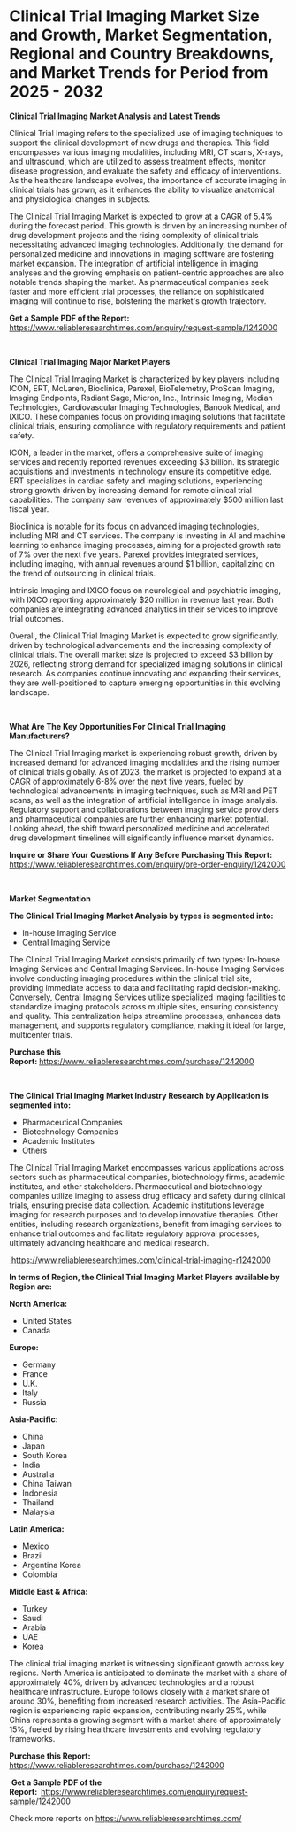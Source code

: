 <p><h1>Clinical Trial Imaging Market Size and Growth, Market Segmentation, Regional and Country Breakdowns, and Market Trends for Period from 2025 -  2032</h1></p><p><strong>Clinical Trial Imaging Market Analysis and Latest Trends</strong></p>
<p><p>Clinical Trial Imaging refers to the specialized use of imaging techniques to support the clinical development of new drugs and therapies. This field encompasses various imaging modalities, including MRI, CT scans, X-rays, and ultrasound, which are utilized to assess treatment effects, monitor disease progression, and evaluate the safety and efficacy of interventions. As the healthcare landscape evolves, the importance of accurate imaging in clinical trials has grown, as it enhances the ability to visualize anatomical and physiological changes in subjects.</p><p>The Clinical Trial Imaging Market is expected to grow at a CAGR of 5.4% during the forecast period. This growth is driven by an increasing number of drug development projects and the rising complexity of clinical trials necessitating advanced imaging technologies. Additionally, the demand for personalized medicine and innovations in imaging software are fostering market expansion. The integration of artificial intelligence in imaging analyses and the growing emphasis on patient-centric approaches are also notable trends shaping the market. As pharmaceutical companies seek faster and more efficient trial processes, the reliance on sophisticated imaging will continue to rise, bolstering the market's growth trajectory.</p></p>
<p><strong>Get a Sample PDF of the Report:&nbsp;</strong> <a href="https://www.reliableresearchtimes.com/enquiry/request-sample/1242000?utm_campaign=2220&utm_medium=2&utm_source=Github&utm_content=ia&utm_term=10032025&utm_id=clinical-trial-imaging">https://www.reliableresearchtimes.com/enquiry/request-sample/1242000</a></p>
<p>&nbsp;</p>
<p><strong>Clinical Trial Imaging Major Market Players</strong></p>
<p><p>The Clinical Trial Imaging Market is characterized by key players including ICON, ERT, McLaren, Bioclinica, Parexel, BioTelemetry, ProScan Imaging, Imaging Endpoints, Radiant Sage, Micron, Inc., Intrinsic Imaging, Median Technologies, Cardiovascular Imaging Technologies, Banook Medical, and IXICO. These companies focus on providing imaging solutions that facilitate clinical trials, ensuring compliance with regulatory requirements and patient safety.</p><p>ICON, a leader in the market, offers a comprehensive suite of imaging services and recently reported revenues exceeding $3 billion. Its strategic acquisitions and investments in technology ensure its competitive edge. ERT specializes in cardiac safety and imaging solutions, experiencing strong growth driven by increasing demand for remote clinical trial capabilities. The company saw revenues of approximately $500 million last fiscal year.</p><p>Bioclinica is notable for its focus on advanced imaging technologies, including MRI and CT services. The company is investing in AI and machine learning to enhance imaging processes, aiming for a projected growth rate of 7% over the next five years. Parexel provides integrated services, including imaging, with annual revenues around $1 billion, capitalizing on the trend of outsourcing in clinical trials.</p><p>Intrinsic Imaging and IXICO focus on neurological and psychiatric imaging, with IXICO reporting approximately $20 million in revenue last year. Both companies are integrating advanced analytics in their services to improve trial outcomes.</p><p>Overall, the Clinical Trial Imaging Market is expected to grow significantly, driven by technological advancements and the increasing complexity of clinical trials. The overall market size is projected to exceed $3 billion by 2026, reflecting strong demand for specialized imaging solutions in clinical research. As companies continue innovating and expanding their services, they are well-positioned to capture emerging opportunities in this evolving landscape.</p></p>
<p>&nbsp;</p>
<p><strong>What Are The Key Opportunities For Clinical Trial Imaging Manufacturers?</strong></p>
<p><p>The Clinical Trial Imaging market is experiencing robust growth, driven by increased demand for advanced imaging modalities and the rising number of clinical trials globally. As of 2023, the market is projected to expand at a CAGR of approximately 6-8% over the next five years, fueled by technological advancements in imaging techniques, such as MRI and PET scans, as well as the integration of artificial intelligence in image analysis. Regulatory support and collaborations between imaging service providers and pharmaceutical companies are further enhancing market potential. Looking ahead, the shift toward personalized medicine and accelerated drug development timelines will significantly influence market dynamics.</p></p>
<p><strong>Inquire or Share Your Questions If Any Before Purchasing This Report:</strong> <a href="https://www.reliableresearchtimes.com/enquiry/pre-order-enquiry/1242000?utm_campaign=2220&utm_medium=2&utm_source=Github&utm_content=ia&utm_term=10032025&utm_id=clinical-trial-imaging">https://www.reliableresearchtimes.com/enquiry/pre-order-enquiry/1242000</a></p>
<p>&nbsp;</p>
<p><strong>Market Segmentation</strong></p>
<p><strong>The Clinical Trial Imaging Market Analysis by types is segmented into:</strong></p>
<p><ul><li>In-house Imaging Service</li><li>Central Imaging Service</li></ul></p>
<p><p>The Clinical Trial Imaging Market consists primarily of two types: In-house Imaging Services and Central Imaging Services. In-house Imaging Services involve conducting imaging procedures within the clinical trial site, providing immediate access to data and facilitating rapid decision-making. Conversely, Central Imaging Services utilize specialized imaging facilities to standardize imaging protocols across multiple sites, ensuring consistency and quality. This centralization helps streamline processes, enhances data management, and supports regulatory compliance, making it ideal for large, multicenter trials.</p></p>
<p><strong>Purchase this Report:&nbsp;</strong><a href="https://www.reliableresearchtimes.com/purchase/1242000?utm_campaign=2220&utm_medium=2&utm_source=Github&utm_content=ia&utm_term=10032025&utm_id=clinical-trial-imaging">https://www.reliableresearchtimes.com/purchase/1242000</a></p>
<p>&nbsp;</p>
<p><strong>The Clinical Trial Imaging Market Industry Research by Application is segmented into:</strong></p>
<p><ul><li>Pharmaceutical Companies</li><li>Biotechnology Companies</li><li>Academic Institutes</li><li>Others</li></ul></p>
<p><p>The Clinical Trial Imaging Market encompasses various applications across sectors such as pharmaceutical companies, biotechnology firms, academic institutes, and other stakeholders. Pharmaceutical and biotechnology companies utilize imaging to assess drug efficacy and safety during clinical trials, ensuring precise data collection. Academic institutions leverage imaging for research purposes and to develop innovative therapies. Other entities, including research organizations, benefit from imaging services to enhance trial outcomes and facilitate regulatory approval processes, ultimately advancing healthcare and medical research.</p></p>
<p><a href="https://www.reliableresearchtimes.com/clinical-trial-imaging-r1242000?utm_campaign=2220&utm_medium=2&utm_source=Github&utm_content=ia&utm_term=10032025&utm_id=clinical-trial-imaging">&nbsp;https://www.reliableresearchtimes.com/clinical-trial-imaging-r1242000</a></p>
<p><strong>In terms of Region, the Clinical Trial Imaging Market Players available by Region are:</strong></p>
<p>
    <p> <strong> North America: </strong>
        <ul>
            <li>United States</li>
            <li>Canada</li>
        </ul>
        </p> 
    <p> <strong> Europe: </strong>
        <ul>
            <li>Germany</li>
            <li>France</li>
            <li>U.K.</li>
            <li>Italy</li>
            <li>Russia</li>
        </ul>
        </p> 
    <p> <strong> Asia-Pacific: </strong>
        <ul>
            <li>China</li>
            <li>Japan</li>
            <li>South Korea</li>
            <li>India</li>
            <li>Australia</li>
            <li>China Taiwan</li>
            <li>Indonesia</li>
            <li>Thailand</li>
            <li>Malaysia</li>
        </ul>
        </p> 
    <p> <strong> Latin America: </strong>
        <ul>
            <li>Mexico</li>
            <li>Brazil</li>
            <li>Argentina Korea</li>
            <li>Colombia</li>
        </ul>
        </p> 
    <p> <strong> Middle East & Africa: </strong>
        <ul>
            <li>Turkey</li>
            <li>Saudi</li>
            <li>Arabia</li>
            <li>UAE</li>
            <li>Korea</li>
        </ul>
    </p>
    </p>
<p><p>The clinical trial imaging market is witnessing significant growth across key regions. North America is anticipated to dominate the market with a share of approximately 40%, driven by advanced technologies and a robust healthcare infrastructure. Europe follows closely with a market share of around 30%, benefiting from increased research activities. The Asia-Pacific region is experiencing rapid expansion, contributing nearly 25%, while China represents a growing segment with a market share of approximately 15%, fueled by rising healthcare investments and evolving regulatory frameworks.</p></p>
<p><strong>Purchase this Report: </strong><a href="https://www.reliableresearchtimes.com/purchase/1242000?utm_campaign=2220&utm_medium=2&utm_source=Github&utm_content=ia&utm_term=10032025&utm_id=clinical-trial-imaging">https://www.reliableresearchtimes.com/purchase/1242000</a></p>
<p>&nbsp;<strong>Get a Sample PDF of the Report:&nbsp;&nbsp;</strong><a href="https://www.reliableresearchtimes.com/enquiry/request-sample/1242000?utm_campaign=2220&utm_medium=2&utm_source=Github&utm_content=ia&utm_term=10032025&utm_id=clinical-trial-imaging">https://www.reliableresearchtimes.com/enquiry/request-sample/1242000</a></p>
<p><strong></strong></p>
<p>Check more reports on <a href="https://www.reliableresearchtimes.com/?utm_campaign=2220&utm_medium=2&utm_source=Github&utm_content=ia&utm_term=10032025&utm_id=clinical-trial-imaging">https://www.reliableresearchtimes.com/</a></p>